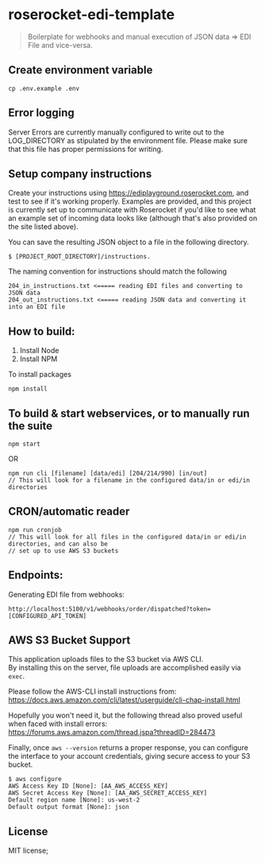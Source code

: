 # roserocket-edi-template

> Boilerplate for webhooks and manual execution of JSON data => EDI File and vice-versa.

## Create environment variable

```
cp .env.example .env
```

## Error logging

Server Errors are currently manually configured to write out to the LOG_DIRECTORY as stipulated by
the environment file. Please make sure that this file has proper permissions for writing.

## Setup company instructions

Create your instructions using https://ediplayground.roserocket.com, and test to see if it's working
properly. Examples are provided, and this project is currently set up to communicate with Roserocket
if you'd like to see what an example set of incoming data looks like (although that's also provided
on the site listed above).

You can save the resulting JSON object to a file in the following directory.
```
$ [PROJECT_ROOT_DIRECTORY]/instructions.
```
The naming convention for instructions should match the following

```
204_in_instructions.txt <===== reading EDI files and converting to JSON data
204_out_instructions.txt <===== reading JSON data and converting it into an EDI file
```

## How to build:

1.  Install Node
2.  Install NPM

To install packages

```
npm install
```

## To build & start webservices, or to manually run the suite

```
npm start
```

OR

```
npm run cli [filename] [data/edi] [204/214/990] [in/out]
// This will look for a filename in the configured data/in or edi/in directories
```
## CRON/automatic reader

```
npm run cronjob
// This will look for all files in the configured data/in or edi/in directories, and can also be
// set up to use AWS S3 buckets
```
## Endpoints:

Generating EDI file from webhooks:

```
http://localhost:5100/v1/webhooks/order/dispatched?token=[CONFIGURED_API_TOKEN]
```

## AWS S3 Bucket Support

This application uploads files to the S3 bucket via AWS CLI. <br />By installing this on the server,
file uploads are accomplished easily via `exec`.

Please follow the AWS-CLI install instructions from: <br />
https://docs.aws.amazon.com/cli/latest/userguide/cli-chap-install.html

Hopefully you won't need it, but the following thread also proved useful when faced with install
errors:<br/> https://forums.aws.amazon.com/thread.jspa?threadID=284473

Finally, once `aws --version` returns a proper response, you can configure the interface to your
account credentials, giving secure access to your S3 bucket.

```
$ aws configure
AWS Access Key ID [None]: [AA_AWS_ACCESS_KEY]
AWS Secret Access Key [None]: [AA_AWS_SECRET_ACCESS_KEY]
Default region name [None]: us-west-2
Default output format [None]: json
```


## License

MIT license;
